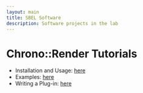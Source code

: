 ```yaml
--- 
layout: main 
title: SBEL Software 
description: Software projects in the lab
---
```


Chrono::Render Tutorials
========================

* Installation and Usage: [here](install.html)
* Examples: [here](examples.html)
* Writing a Plug-in: [here](plugin.html)
